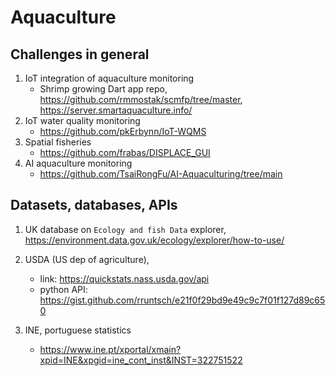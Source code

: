 # Aquaculture


## Challenges in general
1. IoT integration of aquaculture monitoring
    * Shrimp growing Dart app repo, https://github.com/rmmostak/scmfp/tree/master, https://server.smartaquaculture.info/
2. IoT water quality monitoring
    * https://github.com/pkErbynn/IoT-WQMS
3. Spatial fisheries
    * https://github.com/frabas/DISPLACE_GUI
4. AI aquaculture monitoring
    * https://github.com/TsaiRongFu/AI-Aquaculturing/tree/main
## Datasets, databases, APIs
1. UK database on `Ecology and fish Data` explorer, https://environment.data.gov.uk/ecology/explorer/how-to-use/

2. USDA (US dep of agriculture),
    * link: https://quickstats.nass.usda.gov/api
    * python API: https://gist.github.com/rruntsch/e21f0f29bd9e49c9c7f01f127d89c650

3. INE, portuguese statistics
    * https://www.ine.pt/xportal/xmain?xpid=INE&xpgid=ine_cont_inst&INST=322751522